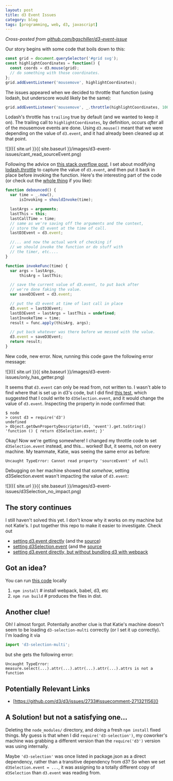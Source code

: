 ```yaml
---
layout: post
title: d3 Event Issues
category: blog
tags: [programming, web, d3, javascript]
---
```


*Cross-posted from [github.com/bgschiller/d3-event-issue](https://github.com/bgschiller/d3-event-issue)*

Our story begins with some code that boils down to this:

```javascript
const grid = document.querySelector('#grid svg');
const highlightCoordinates = function() {
  const coords = d3.mouse(grid);
  // do something with those coordinates.
};
grid.addEventListener('mousemove', highlightCoordinates);
```

The issues appeared when we decided to throttle that function (using lodash, but underscore would likely be the same):

```javascript
grid.addEventListener('mousemove', _.throttle(highlightCoordinates, 100));
```

Lodash's throttle has `trailing` true by default (and we wanted to keep it on). The trailing call to `highlightCoordinates`, by definition, occurs *after* all of the mousemove events are done. Using `d3.mouse()` meant that we were depending on the value of `d3.event`, and it had already been cleaned up at that point.

![]({{ site.url }}{{ site.baseurl }}/images/d3-event-issues/cant_read_sourceEvent.png)

Following the advice on [this stack overflow post](https://stackoverflow.com/a/43424214/1586229), I set about modifying [lodash.throttle](https://github.com/lodash/lodash/blob/4.17.4/lodash.js#L10911) to capture the value of `d3.event`, and then put it back in place before invoking the function. Here's the interesting part of the code (or check out the [whole thing](https://github.com/NREL/openstudio-geometry-editor/blob/0790f88dd04123320278a6a1f22443690d587d29/src/utilities/d3-aware-throttle.js) if you like):

```javascript
function debounced() {
  var time = _.now(),
      isInvoking = shouldInvoke(time);

  lastArgs = arguments;
  lastThis = this;
  lastCallTime = time;
  // same as we're saving off the arguments and the context,
  // store the d3 event at the time of call.
  lastD3Event = d3.event;

  //... and now the actual work of checking if
  // we should invoke the function or do stuff with
  // the timer, etc....
}

function invokeFunc(time) {
  var args = lastArgs,
      thisArg = lastThis;

  // save the current value of d3.event, to put back after
  // we're done faking the value.
  var saveD3Event = d3.event;

  // put the d3 event at time of last call in place
  d3.event = lastD3Event;
  lastD3Event = lastArgs = lastThis = undefined;
  lastInvokeTime = time;
  result = func.apply(thisArg, args);

  // put back whatever was there before we messed with the value.
  d3.event = saveD3Event;
  return result;
}
```

New code, new error. Now, running this code gave the following error message:

![]({{ site.url }}{{ site.baseurl }}/images/d3-event-issues/only_has_getter.png)

It seems that `d3.event` can only be read from, not written to. I wasn't able to find where that is set up in d3's code, but I did find [this test](https://github.com/d3/d3/blob/17fbf8d4b16ed19303d71dee4881d871bddbc037/test/d3-test.js#L11-L20), which suggested that I could write to `d3Selection.event`, and it would change the value of `d3.event`. Inspecting the property in node confirmed that:

```
$ node
> const d3 = require('d3')
undefined
> Object.getOwnPropertyDescriptor(d3, 'event').get.toString()
'function () { return d3Selection.event; }'
```

Okay! Now we're getting somewhere! I changed my throttle code to set `d3Selection.event` instead, and this... worked! But, it seems, not on every machine. My teammate, Katie, was seeing the same error as before:

```
Uncaught TypeError: Cannot read property 'sourceEvent' of null
```

Debugging on her machine showed that *somehow*, setting d3Selection.event wasn't impacting the value of `d3.event`:

![]({{ site.url }}{{ site.baseurl }}/images/d3-event-issues/d3Selection_no_impact.png)

## The story continues

I still haven't solved this yet. I don't know why it works on my machine but not Katie's. I put together this repo to make it easier to investigate. Check out

- [setting d3.event directly](https://brianschiller.com/d3-event-issue/dist/setD3Event.html) (and the [source](https://github.com/bgschiller/d3-event-issue/tree/master/src/index.js))
- [setting d3Selection.event](https://brianschiller.com/d3-event-issue/dist/setD3SelectionEvent.html) (and the [source](https://github.com/bgschiller/d3-event-issue/tree/master/src/selectionIndex.js)
- [setting d3.event directly, but without bundling d3 with webpack](https://brianschiller.com/d3-event-issue/dist/cdn-d3.html)

## Got an idea?

You can run [this code](https://github.com/bgschiller/d3-event-issue) locally

1. `npm install` # install webpack, babel, d3, etc
2. `npm run build` # produces the files in dist.

## Another clue!

Oh! I almost forgot. Potentially another clue is that Katie's machine doesn't seem to be loading `d3-selection-multi` correctly (or I set it up correctly). I'm loading it via

```javascript
import 'd3-selection-multi';
```

but she gets the following error:

```
Uncaught TypeError: measure.select(...).attr(...).attr(...).attr(...).attrs is not a function
```

## Potentially Relevant Links

- [https://github.com/d3/d3/issues/2733#issuecomment-271321156]()

## A Solution! but not a satisfying one...

Deleting the `node_modules/` directory, and doing a fresh `npm install` fixed things. My guess is that when I did `require('d3-selection')`, my coworker's machine was grabbing a different version than the `require('d3')` version was using internally.

Maybe `'d3-selection'` was once listed in package.json as a direct dependency, rather than a transitive dependency from d3? So when we set `d3Selection.event = ...`, it was assigning to a totally different copy of `d3Selection` than `d3.event` was reading from.
